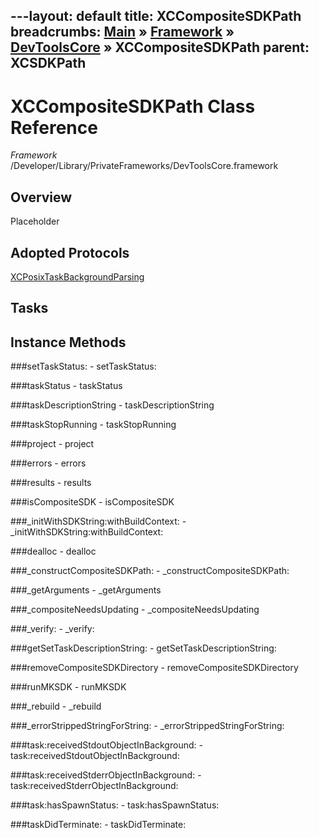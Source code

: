---layout: default
title: XCCompositeSDKPath
breadcrumbs: <a href="/index.html">Main</a> &raquo; <a href="/Frameworks.html">Framework</a> &raquo; <a href="/Frameworks/DevToolsCore.html">DevToolsCore</a> &raquo; XCCompositeSDKPath
parent: XCSDKPath 
---
# XCCompositeSDKPath Class Reference

*Framework* /Developer/Library/PrivateFrameworks/DevToolsCore.framework

## Overview

Placeholder

## Adopted Protocols

[XCPosixTaskBackgroundParsing]()

## Tasks

## Instance Methods

<a name="-setTaskStatus:"></a>
###setTaskStatus:
    - setTaskStatus:

<a name="-taskStatus"></a>
###taskStatus
    - taskStatus

<a name="-taskDescriptionString"></a>
###taskDescriptionString
    - taskDescriptionString

<a name="-taskStopRunning"></a>
###taskStopRunning
    - taskStopRunning

<a name="-project"></a>
###project
    - project

<a name="-errors"></a>
###errors
    - errors

<a name="-results"></a>
###results
    - results

<a name="-isCompositeSDK"></a>
###isCompositeSDK
    - isCompositeSDK

<a name="-_initWithSDKString:withBuildContext:"></a>
###_initWithSDKString:withBuildContext:
    - _initWithSDKString:withBuildContext:

<a name="-dealloc"></a>
###dealloc
    - dealloc

<a name="-_constructCompositeSDKPath:"></a>
###_constructCompositeSDKPath:
    - _constructCompositeSDKPath:

<a name="-_getArguments"></a>
###_getArguments
    - _getArguments

<a name="-_compositeNeedsUpdating"></a>
###_compositeNeedsUpdating
    - _compositeNeedsUpdating

<a name="-_verify:"></a>
###_verify:
    - _verify:

<a name="-getSetTaskDescriptionString:"></a>
###getSetTaskDescriptionString:
    - getSetTaskDescriptionString:

<a name="-removeCompositeSDKDirectory"></a>
###removeCompositeSDKDirectory
    - removeCompositeSDKDirectory

<a name="-runMKSDK"></a>
###runMKSDK
    - runMKSDK

<a name="-_rebuild"></a>
###_rebuild
    - _rebuild

<a name="-_errorStrippedStringForString:"></a>
###_errorStrippedStringForString:
    - _errorStrippedStringForString:

<a name="-task:receivedStdoutObjectInBackground:"></a>
###task:receivedStdoutObjectInBackground:
    - task:receivedStdoutObjectInBackground:

<a name="-task:receivedStderrObjectInBackground:"></a>
###task:receivedStderrObjectInBackground:
    - task:receivedStderrObjectInBackground:

<a name="-task:hasSpawnStatus:"></a>
###task:hasSpawnStatus:
    - task:hasSpawnStatus:

<a name="-taskDidTerminate:"></a>
###taskDidTerminate:
    - taskDidTerminate:

